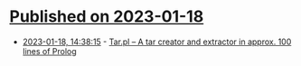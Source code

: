 # [Published on 2023-01-18](index.md)

* [2023-01-18, 14:38:15](https://news.ycombinator.com/item?id=34427081) - [Tar.pl – A tar creator and extractor in approx. 100 lines of Prolog](https://github.com/SuperDisk/tar.pl)
